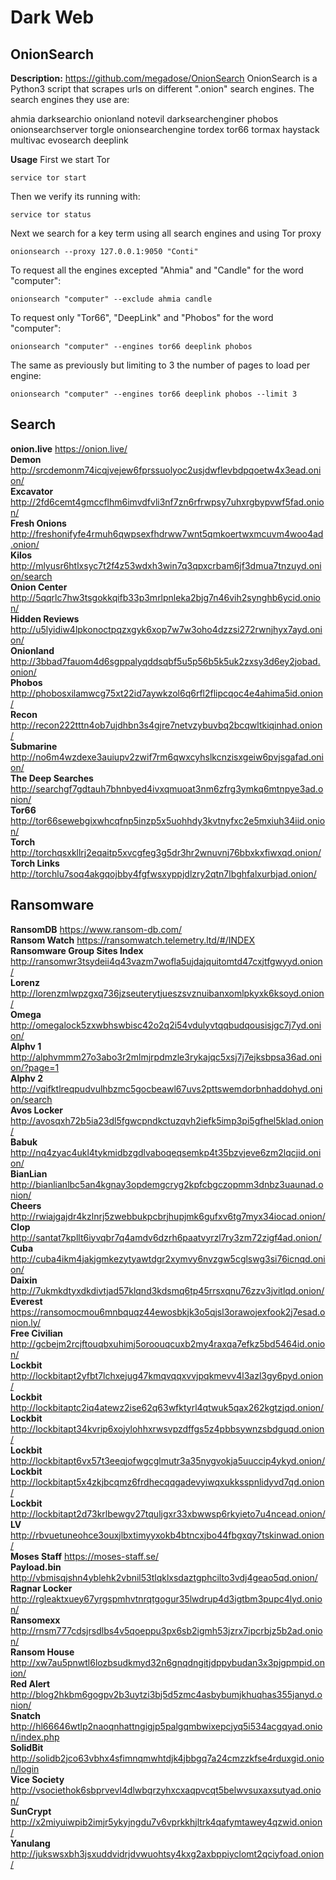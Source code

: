 # Dark Web

## OnionSearch

**Description:** https://github.com/megadose/OnionSearch OnionSearch is a Python3 script that scrapes urls on different ".onion" search engines. The search engines they use are: 

ahmia
darksearchio
onionland
notevil
darksearchenginer
phobos
onionsearchserver
torgle
onionsearchengine
tordex
tor66
tormax
haystack
multivac
evosearch
deeplink

**Usage**
First we start Tor
```
service tor start
```

Then we verify its running with:

`service tor status`

Next we search for a key term using all search engines and using Tor proxy

`onionsearch --proxy 127.0.0.1:9050 "Conti"`

To request all the engines excepted "Ahmia" and "Candle" for the word "computer":

`onionsearch "computer" --exclude ahmia candle`

To request only "Tor66", "DeepLink" and "Phobos" for the word "computer":

`onionsearch "computer" --engines tor66 deeplink phobos`

The same as previously but limiting to 3 the number of pages to load per engine:

`onionsearch "computer" --engines tor66 deeplink phobos --limit 3`


## Search

**onion.live** https://onion.live/ \
**Demon** http://srcdemonm74icqjvejew6fprssuolyoc2usjdwflevbdpqoetw4x3ead.onion/ \
**Excavator** http://2fd6cemt4gmccflhm6imvdfvli3nf7zn6rfrwpsy7uhxrgbypvwf5fad.onion/ \
**Fresh Onions** http://freshonifyfe4rmuh6qwpsexfhdrww7wnt5qmkoertwxmcuvm4woo4ad.onion/ \
**Kilos** http://mlyusr6htlxsyc7t2f4z53wdxh3win7q3qpxcrbam6jf3dmua7tnzuyd.onion/search \
**Onion Center** http://5qqrlc7hw3tsgokkqifb33p3mrlpnleka2bjg7n46vih2synghb6ycid.onion/ \
**Hidden Reviews** http://u5lyidiw4lpkonoctpqzxgyk6xop7w7w3oho4dzzsi272rwnjhyx7ayd.onion/ \
**Onionland** http://3bbad7fauom4d6sgppalyqddsqbf5u5p56b5k5uk2zxsy3d6ey2jobad.onion/ \
**Phobos** http://phobosxilamwcg75xt22id7aywkzol6q6rfl2flipcqoc4e4ahima5id.onion/ \
**Recon** http://recon222tttn4ob7ujdhbn3s4gjre7netvzybuvbq2bcqwltkiqinhad.onion/ \
**Submarine** http://no6m4wzdexe3auiupv2zwif7rm6qwxcyhslkcnzisxgeiw6pvjsgafad.onion/ \
**The Deep Searches** http://searchgf7gdtauh7bhnbyed4ivxqmuoat3nm6zfrg3ymkq6mtnpye3ad.onion/ \
**Tor66** http://tor66sewebgixwhcqfnp5inzp5x5uohhdy3kvtnyfxc2e5mxiuh34iid.onion/ \
**Torch** http://torchqsxkllrj2eqaitp5xvcgfeg3g5dr3hr2wnuvnj76bbxkxfiwxqd.onion/ \
**Torch Links** http://torchlu7soq4akgqojbby4fgfwsxyppjdlzry2qtn7lbghfalxurbjad.onion/



## Ransomware

**RansomDB** https://www.ransom-db.com/ \
**Ransom Watch** https://ransomwatch.telemetry.ltd/#/INDEX \
**Ransomware Group Sites Index** http://ransomwr3tsydeii4q43vazm7wofla5ujdajquitomtd47cxjtfgwyyd.onion/ \
**Lorenz** http://lorenzmlwpzgxq736jzseuterytjueszsvznuibanxomlpkyxk6ksoyd.onion/ \
**Omega** http://omegalock5zxwbhswbisc42o2q2i54vdulyvtqqbudqousisjgc7j7yd.onion/ \
**Alphv 1** http://alphvmmm27o3abo3r2mlmjrpdmzle3rykajqc5xsj7j7ejksbpsa36ad.onion/?page=1 \
**Alphv 2** http://vqifktlreqpudvulhbzmc5gocbeawl67uvs2pttswemdorbnhaddohyd.onion/search \
**Avos Locker** http://avosqxh72b5ia23dl5fgwcpndkctuzqvh2iefk5imp3pi5gfhel5klad.onion/ \
**Babuk** http://nq4zyac4ukl4tykmidbzgdlvaboqeqsemkp4t35bzvjeve6zm2lqcjid.onion/ \
**BianLian** http://bianlianlbc5an4kgnay3opdemgcryg2kpfcbgczopmm3dnbz3uaunad.onion/ \
**Cheers** http://rwiajgajdr4kzlnrj5zwebbukpcbrjhupjmk6gufxv6tg7myx34iocad.onion/ \
**Clop** http://santat7kpllt6iyvqbr7q4amdv6dzrh6paatvyrzl7ry3zm72zigf4ad.onion/ \
**Cuba** http://cuba4ikm4jakjgmkezytyawtdgr2xymvy6nvzgw5cglswg3si76icnqd.onion/ \
**Daixin** http://7ukmkdtyxdkdivtjad57klqnd3kdsmq6tp45rrsxqnu76zzv3jvitlqd.onion/ \
**Everest** https://ransomocmou6mnbquqz44ewosbkjk3o5qjsl3orawojexfook2j7esad.onion.ly/ \
**Free Civilian** http://gcbejm2rcjftouqbxuhimj5oroouqcuxb2my4raxqa7efkz5bd5464id.onion/ \
**Lockbit** http://lockbitapt2yfbt7lchxejug47kmqvqqxvvjpqkmevv4l3azl3gy6pyd.onion/ \
**Lockbit** http://lockbitaptc2iq4atewz2ise62q63wfktyrl4qtwuk5qax262kgtzjqd.onion/ \
**Lockbit** http://lockbitapt34kvrip6xojylohhxrwsvpzdffgs5z4pbbsywnzsbdguqd.onion/ \
**Lockbit** http://lockbitapt6vx57t3eeqjofwgcglmutr3a35nygvokja5uuccip4ykyd.onion/ \
**Lockbit** http://lockbitapt5x4zkjbcqmz6frdhecqqgadevyiwqxukksspnlidyvd7qd.onion/ \
**Lockbit** http://lockbitapt2d73krlbewgv27tquljgxr33xbwwsp6rkyieto7u4ncead.onion/ \
**LV** http://rbvuetuneohce3ouxjlbxtimyyxokb4btncxjbo44fbgxqy7tskinwad.onion/ \
**Moses Staff** https://moses-staff.se/ \
**Payload.bin** http://vbmisqjshn4yblehk2vbnil53tlqklxsdaztgphcilto3vdj4geao5qd.onion/ \
**Ragnar Locker** http://rgleaktxuey67yrgspmhvtnrqtgogur35lwdrup4d3igtbm3pupc4lyd.onion/ \
**Ransomexx** http://rnsm777cdsjrsdlbs4v5qoeppu3px6sb2igmh53jzrx7ipcrbjz5b2ad.onion/ \
**Ransom House** http://xw7au5pnwtl6lozbsudkmyd32n6gnqdngitjdppybudan3x3pjgpmpid.onion/ \
**Red Alert** http://blog2hkbm6gogpv2b3uytzi3bj5d5zmc4asbybumjkhuqhas355janyd.onion/ \
**Snatch** http://hl66646wtlp2naoqnhattngigjp5palgqmbwixepcjyq5i534acgqyad.onion/index.php \
**SolidBit** http://solidb2jco63vbhx4sfimnqmwhtdjk4jbbgq7a24cmzzkfse4rduxgid.onion/login \
**Vice Society** http://vsociethok6sbprvevl4dlwbqrzyhxcxaqpvcqt5belwvsuxaxsutyad.onion/ \
**SunCrypt** http://x2miyuiwpib2imjr5ykyjngdu7v6vprkkhjltrk4qafymtawey4qzwid.onion/ \
**Yanulang** http://jukswsxbh3jsxuddvidrjdvwuohtsy4kxg2axbppiyclomt2qciyfoad.onion/





